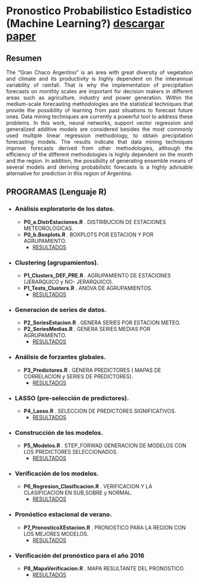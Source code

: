 # Pronostico Probabilistico Estadistico (Machine Learning?) [descargar paper](https://www.dropbox.com/s/akhc6kb6493c1rd/TAAC-D-21-00248.pdf?dl=0)
## Resumen
<p align="justify" >
The “Gran Chaco Argentino” is an area with great diversity of vegetation and climate and its productivity is highly dependent on the interannual variability of rainfall. That is why the implementation of precipitation forecasts on monthly scales are important for decision makers in different areas such as agriculture, industry and power generation. Within the medium-scale forecasting methodologies are the statistical techniques that provide the possibility of learning from past situations to forecast future ones. Data mining techniques are currently a powerful tool to address these problems. In this work, neural networks, support vector regression and generalized additive models are considered besides the most commonly used multiple linear regression methodology, to obtain precipitation forecasting models. The results indicate that data mining techniques improve forecasts derived from other methodologies, although the efficiency of the different methodologies is highly dependent on the month and the region. In addition, the possibility of generating ensemble means of several models and deriving probabilistic forecasts is a highly advisable alternative for prediction in this region of Argentina.
</p>

## PROGRAMAS (Lenguaje R)
   - ### Análisis exploratorio de los datos.
      - **P0_a.DistrEstaciones.R** . DISTRIBUCION DE ESTACIONES METEOROLOGICAS.  
      - **P0_b.Boxplots.R**        . BOXPLOTS POR ESTACION Y POR AGRUPAMIENTO.    
         - [RESULTADOS](https://github.com/alrolla/Especializacion_2018/tree/master/Analisis_Exploratorio)
   - ### Clustering (agrupamientos).       
      - **P1_Clusters_DEF_PRE.R**  . AGRUPAMIENTO DE ESTACIONES (JERARQUICO y  NO- JERARQUICO).  
      - **P1_Tests_Clusters.R**   . ANOVA DE AGRUPAMIENTOS.     
         - [RESULTADOS](https://github.com/alrolla/Especializacion_2018/tree/master/Agrupamientos)
   - ### Generacion de series de datos.
      - **P2_SeriesEstacion.R**  . GENERA SERIES POR ESTACION METEO.  
      - **P2_SeriesMedias.R**    . GENERA SERIES MEDIAS POR AGRUPAMIENTO.     
         - [RESULTADOS](https://github.com/alrolla/Especializacion_2018/tree/master/Series_Medias_Agrup_Estaciones)
   - ### Análisis de forzantes globales.         
      - **P3_Predictores.R**    . GENERA PREDICTORES ( MAPAS DE CORRELACION y SERIES DE PREDICTORES).     
         - [RESULTADOS](https://github.com/alrolla/Especializacion_2018/tree/master/Predictores)
   - ### LASSO (pre-selección de predictores).     
      - **P4_Lasso.R**    . SELECCION DE PREDICTORES SIGNIFICATIVOS.     
         - [RESULTADOS](https://github.com/alrolla/Especializacion_2018/tree/master/Lasso)
   - ### Construcción de los modelos.              
      - **P5_Modelos.R**    . STEP_FORWAD GENERACION DE MODELOS CON LOS PREDICTORES SELECCIONADOS.     
         - [RESULTADOS](https://github.com/alrolla/Especializacion_2018/tree/master/Modelos)
   - ### Verificación de los modelos.             
      - **P6_Regresion_Clasificacion.R**    . VERIFICACION Y LA CLASIFICACION EN SUB,SOBRE y NORMAL.     
         - [RESULTADOS](https://github.com/alrolla/Especializacion_2018/tree/master/Regresion_Clasificacion)
   - ### Pronóstico estacional de verano.      
      - **P7_PronosticoXEstacion.R**    . PRONOSTICO PARA LA REGION CON LOS MEJORES MODELOS.     
         - [RESULTADOS](https://github.com/alrolla/Especializacion_2018/tree/master/Pronostico)
   - ### Verificación del pronóstico para el año 2016     
      - **P8_MapaVerificacion.R**    . MAPA RESULTANTE DEL PRONOSTICO.     
         - [RESULTADOS](https://github.com/alrolla/Especializacion_2018/tree/master/Pronostico)

